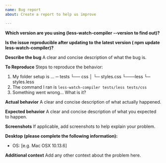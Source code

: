 ```yaml
---
name: Bug report
about: Create a report to help us improve

---
```


**Which version are you using (less-watch-compiler --version to find out)?**

**Is the issue reproducible after updating to the latest version ( npm update less-watch-compiler)?**

**Describe the bug**
A clear and concise description of what the bug is.

**To Reproduce**
Steps to reproduce the behavior:
1. My folder setup is ...
  ─ tests
      └── css
      │    └─  styles.css
      └───less
              └─   styles.less
2. The command I ran is `less-watch-compiler tests/less tests/css`
3. Something went wrong... What is it?

**Actual behavior**
A clear and concise description of what actually happened.

**Expected behavior**
A clear and concise description of what you expected to happen.

**Screenshots**
If applicable, add screenshots to help explain your problem.

**Desktop (please complete the following information):**
 - OS: [e.g. Mac OSX 10.13.6]

**Additional context**
Add any other context about the problem here.
